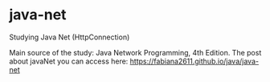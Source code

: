 # java-net
Studying Java Net (HttpConnection) 

Main source of the study: Java Network Programming, 4th Edition.
The post about javaNet you can access here: https://fabiana2611.github.io/java/java-net

